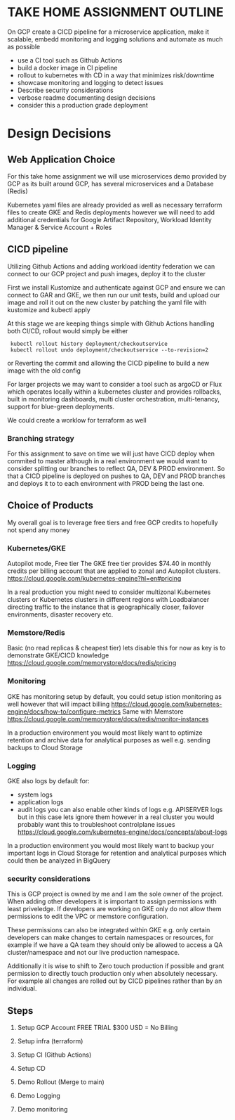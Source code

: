 # TAKE HOME ASSIGNMENT OUTLINE
On GCP create a CICD pipeline for a microservice application, make it scalable, embedd monitoring and logging solutions and automate as much as possible 
* use a CI tool such as Github Actions 
* build a docker image in CI pipeline 
* rollout to kubernetes with CD in a way that minimizes risk/downtime
* showcase monitoring and logging to detect issues 
* Describe security considerations 
* verbose readme documenting design decisions 
* consider this a production grade deployment 

# Design Decisions 
## Web Application Choice
For this take home assignment we will use microservices demo provided by GCP as its built around GCP, has several microservices and a Database (Redis) 

Kubernetes yaml files are already provided as well as necessary terraform files to create GKE and Redis deployments however we will need to add additional credentials for Google Artifact Repository, Workload Identity Manager & Service Account + Roles

## CICD pipeline 
Utilizing Github Actions and adding workload identity federation we can connect to our GCP project and push images, deploy it to the cluster

First we install Kustomize and authenticate against GCP and ensure we can connect to GAR and GKE, we then run our unit tests, build and upload our image and roll it out on the new cluster  by patching the yaml file with kustomize and kubectl apply 

At this stage we are keeping things simple with Github Actions handling both CI/CD, rollout would simply be either 
```
 kubectl rollout history deployment/checkoutservice
 kubectl rollout undo deployment/checkoutservice --to-revision=2
```
or Reverting the commit and allowing the CICD pipeline to build a new image with the old config 

For larger projects we may want to consider a tool such as argoCD or Flux which operates locally within a kubernetes cluster and provides rollbacks, built in monitoring dashboards, multi cluster orchestration, multi-tenancy, support for blue-green deployments. 

We could create a worklow for terraform as well

### Branching strategy
For this assignment to save on time we will just have CICD deploy when commited to master although in a real environment we would want to consider splitting our branches to reflect QA, DEV & PROD environment. So that a CICD pipeline is deployed on pushes to QA, DEV and PROD branches and deploys it to to each environment with PROD being the last one.



## Choice of Products 
My overall goal is to leverage free tiers and free GCP credits to hopefully not spend any money 
### Kubernetes/GKE 
 Autopilot mode, Free tier 
 The GKE free tier provides $74.40 in monthly credits per billing account that are applied to zonal and Autopilot clusters.
 https://cloud.google.com/kubernetes-engine?hl=en#pricing 

 In a real production you might need to consider multizonal Kubernetes clusters or Kubernetes clusters in different regions with Loadbalancer directing traffic to the instance that is geographically closer, failover environments, disaster recovery etc.

### Memstore/Redis 
Basic (no read replicas & cheapest tier)  lets disable this for now as key is to demonstrate GKE/CICD knowledge
https://cloud.google.com/memorystore/docs/redis/pricing 

### Monitoring 
GKE has monitoring setup by default, you could setup istion monitoring as well however that will impact billing  https://cloud.google.com/kubernetes-engine/docs/how-to/configure-metrics
Same with Memstore  https://cloud.google.com/memorystore/docs/redis/monitor-instances

In a production environment you would most likely want to optimize retention and archive data for analytical purposes as well e.g. sending backups to Cloud Storage


### Logging 
GKE also logs by default for:
* system logs 
* application logs 
* audit logs 
you can also enable other kinds of logs e.g. APISERVER logs but in this case lets ignore them however in a real cluster you would probably want this to troubleshoot controlplane issues
 https://cloud.google.com/kubernetes-engine/docs/concepts/about-logs

In a production environment you would most likely want to backup your important logs in Cloud Storage for retention and analytical purposes which could then be analyzed in BigQuery


### security considerations 
This is GCP project is owned by me and I am the sole owner of the project. When adding other developers it is important to assign permissions with least priveledge. If developers are working on GKE only do not allow them permissions to edit the VPC or memstore configuration. 

These permissions can also be integrated within GKE e.g. only certain developers can make changes to certain namespaces or resources, for example if we have a QA team they should only be allowed to access a QA cluster/namespace and not our live production namespace.

Additionally it is wise to shift to Zero touch production if possible and grant permission to directly touch production only when absolutely necessary. For example all changes are rolled out by CICD pipelines rather than by an individual.




## Steps 
1. Setup GCP Account
 FREE TRIAL $300 USD = No Billing 

2. Setup infra (terraform)
3. Setup CI (Github Actions)
4. Setup CD 
5. Demo Rollout (Merge to main)
6. Demo Logging 
7. Demo monitoring 